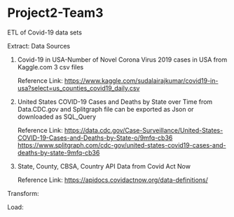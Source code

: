 # Project2-Team3

ETL of Covid-19 data sets


Extract: Data Sources

1. Covid-19 in USA-Number of Novel Corona Virus 2019 cases in USA  from Kaggle.com
   3 csv files
   
   Reference Link: https://www.kaggle.com/sudalairajkumar/covid19-in-usa?select=us_counties_covid19_daily.csv

2. United States COVID-19 Cases and Deaths by State over Time from Data.CDC.gov and Splitgraph
   file can be exported as Json or downloaded as SQL_Query
  
   Reference Link: https://data.cdc.gov/Case-Surveillance/United-States-COVID-19-Cases-and-Deaths-by-State-o/9mfq-cb36
                   https://www.splitgraph.com/cdc-gov/united-states-covid19-cases-and-deaths-by-state-9mfq-cb36
                  
3. State, County, CBSA, Country API Data from Covid Act Now
   
   Reference Link: https://apidocs.covidactnow.org/data-definitions/


Transform:



Load:
